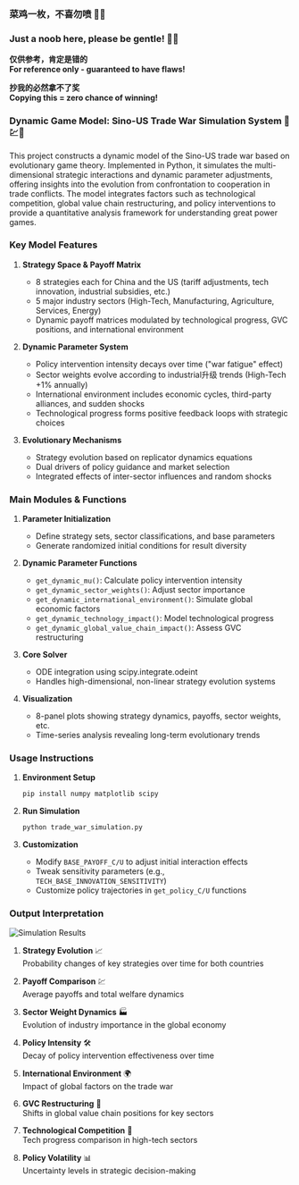 ### 菜鸡一枚，不喜勿喷 🐔✨  
### Just a noob here, please be gentle! 🐥💫  

**仅供参考，肯定是错的**  
**For reference only - guaranteed to have flaws!**  

**抄我的必然拿不了奖**  
**Copying this = zero chance of winning!**  


### Dynamic Game Model: Sino-US Trade War Simulation System 🤝💹🌐

This project constructs a dynamic model of the Sino-US trade war based on evolutionary game theory. Implemented in Python, it simulates the multi-dimensional strategic interactions and dynamic parameter adjustments, offering insights into the evolution from confrontation to cooperation in trade conflicts. The model integrates factors such as technological competition, global value chain restructuring, and policy interventions to provide a quantitative analysis framework for understanding great power games.


### Key Model Features

1. **Strategy Space & Payoff Matrix**
   - 8 strategies each for China and the US (tariff adjustments, tech innovation, industrial subsidies, etc.)
   - 5 major industry sectors (High-Tech, Manufacturing, Agriculture, Services, Energy)
   - Dynamic payoff matrices modulated by technological progress, GVC positions, and international environment

2. **Dynamic Parameter System**
   - Policy intervention intensity decays over time ("war fatigue" effect)
   - Sector weights evolve according to industrial升级 trends (High-Tech +1% annually)
   - International environment includes economic cycles, third-party alliances, and sudden shocks
   - Technological progress forms positive feedback loops with strategic choices

3. **Evolutionary Mechanisms**
   - Strategy evolution based on replicator dynamics equations
   - Dual drivers of policy guidance and market selection
   - Integrated effects of inter-sector influences and random shocks


### Main Modules & Functions

1. **Parameter Initialization**
   - Define strategy sets, sector classifications, and base parameters
   - Generate randomized initial conditions for result diversity

2. **Dynamic Parameter Functions**
   - `get_dynamic_mu()`: Calculate policy intervention intensity
   - `get_dynamic_sector_weights()`: Adjust sector importance
   - `get_dynamic_international_environment()`: Simulate global economic factors
   - `get_dynamic_technology_impact()`: Model technological progress
   - `get_dynamic_global_value_chain_impact()`: Assess GVC restructuring

3. **Core Solver**
   - ODE integration using scipy.integrate.odeint
   - Handles high-dimensional, non-linear strategy evolution systems

4. **Visualization**
   - 8-panel plots showing strategy dynamics, payoffs, sector weights, etc.
   - Time-series analysis revealing long-term evolutionary trends


### Usage Instructions

1. **Environment Setup**
   ```bash
   pip install numpy matplotlib scipy
   ```

2. **Run Simulation**
   ```python
   python trade_war_simulation.py
   ```

3. **Customization**
   - Modify `BASE_PAYOFF_C/U` to adjust initial interaction effects
   - Tweak sensitivity parameters (e.g., `TECH_BASE_INNOVATION_SENSITIVITY`)
   - Customize policy trajectories in `get_policy_C/U` functions


### Output Interpretation

![Simulation Results](dynamic_parameters_trade_war_simulation.png)

1. **Strategy Evolution** 📈  
   Probability changes of key strategies over time for both countries

2. **Payoff Comparison** 💹  
   Average payoffs and total welfare dynamics

3. **Sector Weight Dynamics** 🏭  
   Evolution of industry importance in the global economy

4. **Policy Intensity** 🛠️  
   Decay of policy intervention effectiveness over time

5. **International Environment** 🌍  
   Impact of global factors on the trade war

6. **GVC Restructuring** 🔄  
   Shifts in global value chain positions for key sectors

7. **Technological Competition** 🚀  
   Tech progress comparison in high-tech sectors

8. **Policy Volatility** 📊  
   Uncertainty levels in strategic decision-making

